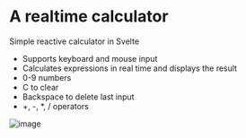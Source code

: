 # A realtime calculator
Simple reactive calculator in Svelte
- Supports keyboard and mouse input
- Calculates expressions in real time and displays the result
- 0-9 numbers
- C to clear
- Backspace to delete last input
- +, -, *, / operators

![image](https://github.com/user-attachments/assets/589e571d-8fb7-4956-b5b1-f4eac5fedeb2)
